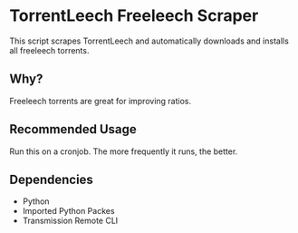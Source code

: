 # TorrentLeech Freeleech Scraper
This script scrapes TorrentLeech and automatically downloads and installs all freeleech torrents.

## Why?
Freeleech torrents are great for improving ratios.

## Recommended Usage
Run this on a cronjob. The more frequently it runs, the better.

## Dependencies
- Python
- Imported Python Packes
- Transmission Remote CLI
